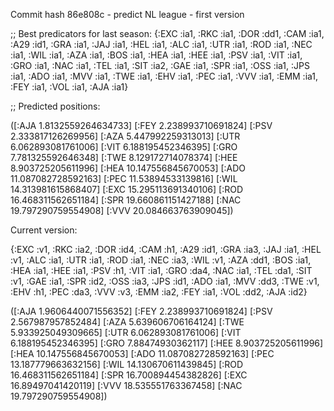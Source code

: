 Commit hash 86e808c - predict NL league - first version

;; Best predicators for last season:
{:EXC :ia1,
 :RKC :ia1,
 :DOR :dd1,
 :CAM :ia1,
 :A29 :id1,
 :GRA :ia1,
 :JAJ :ia1,
 :HEL :ia1,
 :ALC :ia1,
 :UTR :ia1,
 :ROD :ia1,
 :NEC :ia1,
 :WIL :ia1,
 :AZA :ia1,
 :BOS :ia1,
 :HEA :ia1,
 :HEE :ia1,
 :PSV :ia1,
 :VIT :ia1,
 :GRO :ia1,
 :NAC :ia1,
 :TEL :ia1,
 :SIT :ia2,
 :GAE :ia1,
 :SPR :ia1,
 :OSS :ia1,
 :JPS :ia1,
 :ADO :ia1,
 :MVV :ia1,
 :TWE :ia1,
 :EHV :ia1,
 :PEC :ia1,
 :VVV :ia1,
 :EMM :ia1,
 :FEY :ia1,
 :VOL :ia1,
 :AJA :ia1}

;; Predicted positions:

([:AJA 1.8132559264634733]
 [:FEY 2.238993710691824]
 [:PSV 2.333817126269956]
 [:AZA 5.447992259313013]
 [:UTR 6.062893081761006]
 [:VIT 6.188195452346395]
 [:GRO 7.781325592646348]
 [:TWE 8.129172714078374]
 [:HEE 8.903725205611996]
 [:HEA 10.147556845670053]
 [:ADO 11.087082728592163]
 [:PEC 11.53894533139816]
 [:WIL 14.313981615868407]
 [:EXC 15.295113691340106]
 [:ROD 16.468311562651184]
 [:SPR 19.660861151427188]
 [:NAC 19.797290759554908]
 [:VVV 20.084663763909045])


 Current version:

 {:EXC :v1,
 :RKC :ia2,
 :DOR :id4,
 :CAM :h1,
 :A29 :id1,
 :GRA :ia3,
 :JAJ :ia1,
 :HEL :v1,
 :ALC :ia1,
 :UTR :ia1,
 :ROD :ia1,
 :NEC :ia3,
 :WIL :v1,
 :AZA :dd1,
 :BOS :ia1,
 :HEA :ia1,
 :HEE :ia1,
 :PSV :h1,
 :VIT :ia1,
 :GRO :da4,
 :NAC :ia1,
 :TEL :da1,
 :SIT :v1,
 :GAE :ia1,
 :SPR :id2,
 :OSS :ia3,
 :JPS :id1,
 :ADO :ia1,
 :MVV :dd3,
 :TWE :v1,
 :EHV :h1,
 :PEC :da3,
 :VVV :v3,
 :EMM :ia2,
 :FEY :ia1,
 :VOL :dd2,
 :AJA :id2}

 ([:AJA 1.9606440071556352]
 [:FEY 2.238993710691824]
 [:PSV 2.567987957852484]
 [:AZA 5.639606706164124]
 [:TWE 5.933925049309665]
 [:UTR 6.062893081761006]
 [:VIT 6.188195452346395]
 [:GRO 7.88474930362117]
 [:HEE 8.903725205611996]
 [:HEA 10.147556845670053]
 [:ADO 11.087082728592163]
 [:PEC 13.187779663632156]
 [:WIL 14.130670611439845]
 [:ROD 16.468311562651184]
 [:SPR 16.700894454382826]
 [:EXC 16.89497041420119]
 [:VVV 18.535551763367458]
 [:NAC 19.797290759554908])
